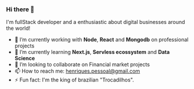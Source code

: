 ### Hi there 👋

I'm fullStack developer and a enthusiastic about digital businesses around the world!

- 🔭 I’m currently working with <strong>Node</strong>, <strong>React</strong> and <strong>Mongodb</strong> on professional projects
- 🌱 I’m currently learning <strong>Next.js</strong>, <strong>Servless ecossystem</strong> and <strong>Data Science</strong>
- 👯 I’m looking to collaborate on Financial market projects
- 📫 How to reach me: henriques.pessoal@gmail.com
- ⚡ Fun fact: I'm the king of brazilian "Trocadilhos".

